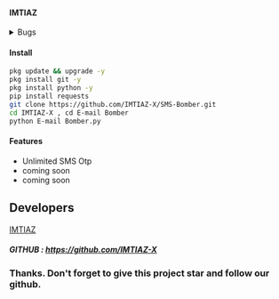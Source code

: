 #### IMTIAZ

<details><summary>Bugs</summary>
<p>


#### Bugs the problem
- [ ] Bugs fix
- [ ] The problem comes
- [x] 90% Device working

</p>
</details>

#### Install

````bash
pkg update && upgrade -y
pkg install git -y
pkg install python -y
pip install requests
git clone https://github.com/IMTIAZ-X/SMS-Bomber.git
cd IMTIAZ-X , cd E-mail Bomber
python E-mail Bomber.py
````

#### Features
 - Unlimited SMS Otp
 - coming soon
 - coming soon


## Developers
   <a href="https://github.com/IMTIAZ-X">IMTIAZ</a>


##### GITHUB : https://github.com/IMTIAZ-X


### Thanks. Don't forget to give this project star and follow our github.
